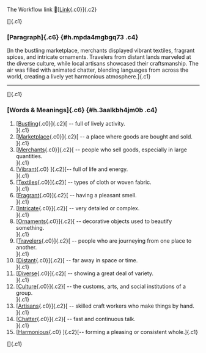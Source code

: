 The Workflow link
👏[[Link](https://www.google.com/url?q=http://www.google.com&sa=D&source=editors&ust=1757179355618152&usg=AOvVaw3pTBVD-hUPK9YYNJ8rTYfe){.c0}]{.c2}

[]{.c1}

### [Paragraph]{.c6} {#h.mpda4mgbgq73 .c4}

[In the bustling marketplace, merchants displayed vibrant textiles,
fragrant spices, and intricate ornaments. Travelers from distant lands
marveled at the diverse culture, while local artisans showcased their
craftsmanship. The air was filled with animated chatter, blending
languages from across the world, creating a lively yet harmonious
atmosphere.]{.c1}

------------------------------------------------------------------------

[]{.c1}

### [Words & Meanings]{.c6} {#h.3aalkbh4jm0b .c4}

1.  [[Bustling](https://www.google.com/url?q=http://www.google.com&sa=D&source=editors&ust=1757179355619352&usg=AOvVaw1mjVSuK20WL7HcU08Hsmnf){.c0}]{.c2}[ --
    full of lively activity.\
    ]{.c1}
2.  [[Marketplace](https://www.google.com/url?q=http://www.google.com&sa=D&source=editors&ust=1757179355619623&usg=AOvVaw16lON7-7jsyM1JQDVk2Uzn){.c0}]{.c2}[ --
    a place where goods are bought and sold.\
    ]{.c1}
3.  [[Merchants](https://www.google.com/url?q=http://www.google.com&sa=D&source=editors&ust=1757179355619819&usg=AOvVaw0qpc42xtj_IyPqbXGUWT_t){.c0}]{.c2}[ --
    people who sell goods, especially in large quantities.\
    ]{.c1}
4.  [[Vibrant](https://www.google.com/url?q=http://www.google.com&sa=D&source=editors&ust=1757179355619980&usg=AOvVaw3dwQjgf40HzVkSmSCGxJaD){.c0}
    ]{.c2}[-- full of life and energy.\
    ]{.c1}
5.  [[Textiles](https://www.google.com/url?q=http://www.google.com&sa=D&source=editors&ust=1757179355620097&usg=AOvVaw0H_fVZ_YhLKxnDKbzfvq3B){.c0}]{.c2}[ --
    types of cloth or woven fabric.\
    ]{.c1}
6.  [[Fragrant](https://www.google.com/url?q=http://www.google.com&sa=D&source=editors&ust=1757179355620228&usg=AOvVaw20DASlIiwl2kKDcIsOMVWz){.c0}]{.c2}[ --
    having a pleasant smell.\
    ]{.c1}
7.  [[Intricate](https://www.google.com/url?q=http://www.google.com&sa=D&source=editors&ust=1757179355620347&usg=AOvVaw3wc_UfHOcSBCL32JsQf13M){.c0}]{.c2}[ --
    very detailed or complex.\
    ]{.c1}
8.  [[Ornaments](https://www.google.com/url?q=http://www.google.com&sa=D&source=editors&ust=1757179355620465&usg=AOvVaw2bLt1ndrom8nd5BWO-J_u0){.c0}]{.c2}[ --
    decorative objects used to beautify something.\
    ]{.c1}
9.  [[Travelers](https://www.google.com/url?q=http://www.google.com&sa=D&source=editors&ust=1757179355620595&usg=AOvVaw2KBF1QAOvQOI4MKOyvWYvR){.c0}]{.c2}[ --
    people who are journeying from one place to another.\
    ]{.c1}
10. [[Distant](https://www.google.com/url?q=http://www.google.com&sa=D&source=editors&ust=1757179355620729&usg=AOvVaw1C3Db9CW_0ZoYw980hTQMn){.c0}]{.c2}[ --
    far away in space or time.\
    ]{.c1}
11. [[Diverse](https://www.google.com/url?q=http://www.google.com&sa=D&source=editors&ust=1757179355620913&usg=AOvVaw2kp-MuunLHQbdWqPNJyJqX){.c0}]{.c2}[ --
    showing a great deal of variety.\
    ]{.c1}
12. [[Culture](https://www.google.com/url?q=http://www.google.com&sa=D&source=editors&ust=1757179355621117&usg=AOvVaw38YsVR03ik3WWumpuixvDO){.c0}]{.c2}[ --
    the customs, arts, and social institutions of a group.\
    ]{.c1}
13. [[Artisans](https://www.google.com/url?q=http://www.google.com&sa=D&source=editors&ust=1757179355621348&usg=AOvVaw2nfapaf_flvQd6uMCMbT0j){.c0}]{.c2}[ --
    skilled craft workers who make things by hand.\
    ]{.c1}
14. [[Chatter](https://www.google.com/url?q=http://www.google.com&sa=D&source=editors&ust=1757179355621586&usg=AOvVaw23WstHZzkUEqy8EYwlukae){.c0}]{.c2}[ --
    fast and continuous talk.\
    ]{.c1}
15. [[Harmonious](https://www.google.com/url?q=http://www.google.com&sa=D&source=editors&ust=1757179355621781&usg=AOvVaw3LGeDT_rC4gyIuO9v66hgZ){.c0}
    ]{.c2}[-- forming a pleasing or consistent whole.]{.c1}

[]{.c1}
